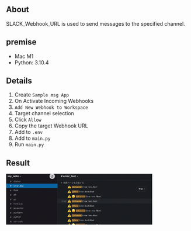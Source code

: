 ## About

SLACK_Webhook_URL is used to send messages to the specified channel.

## premise
- Mac M1
- Python: 3.10.4

## Details
1. Create `Sample msg App`
2. On Activate Incoming Webhooks 
3. `Add New Webhook to Workspace`
4. Target channel selection
5. Click `Allow`
6. Copy the target Webhook URL
7. Add to `.env`
8. Add to `main.py`
9. Run `main.py`

## Result

<img src="./docs/img/slack-channel.png" alt="" width="400"/>
